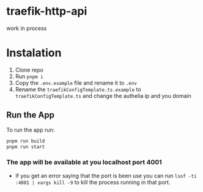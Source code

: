 # traefik-http-api
work in process


# Instalation
1. Clone repo
1. Run `pnpm i`
1. Copy the `.env.example` file and rename it to `.env`
1. Rename the `traefikConfigTemplate.ts.example` to `traefikConfigTemplate.ts` and change the authelia ip and you domain

## Run the App

To run the app run:
```bash
pnpm run build
pnpm run start

```
### The app will be available at you localhost port 4001
- If you get an error saying that the port is been use you can run `lsof -ti :4001 | xargs kill -9` to kill the process running in that port.